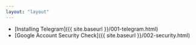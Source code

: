 ```yaml
---
layout: "layout"
---
```


* [Installing Telegram]({{ site.baseurl }}/001-telegram.html)
* [Google Account Security Check]({{ site.baseurl }}/002-security.html)

